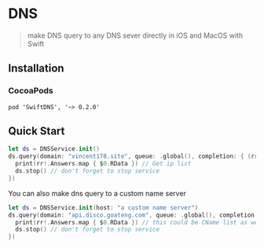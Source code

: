 #  DNS
> make DNS query to any DNS sever directly in iOS and MacOS with Swift

## Installation

### CocoaPods
```
pod 'SwiftDNS', '~> 0.2.0'
```

## Quick Start
```swift
let ds = DNSService.init()
ds.query(domain: "vincent178.site", queue: .global(), completion: { (rr, err) in
  print(rr!.Answers.map { $0.RData }) // Get ip list 
  ds.stop() // don't forget to stop service
})
```
You can also make dns query to a custom name server
```swift
let ds = DNSService.init(host: "a custom name server")
ds.query(domain: "api.disco.goateng.com", queue: .global(), completion: { (rr, err) in
  print(rr!.Answers.map { $0.RData }) // this could be CName list as well
  ds.stop() // don't forget to stop service
})
```

